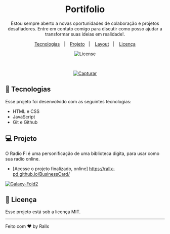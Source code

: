 <h1 align="center"> Portifolio </h1>

<p align="center">
Estou sempre aberto a novas oportunidades de colaboração e projetos desafiadores. Entre em contato comigo para discutir como posso ajudar a transformar suas ideias em realidade!. <br/>


<p align="center">
  <a href="#-tecnologias">Tecnologias</a>&nbsp;&nbsp;&nbsp;|&nbsp;&nbsp;&nbsp;
  <a href="#-projeto">Projeto</a>&nbsp;&nbsp;&nbsp;|&nbsp;&nbsp;&nbsp;
  <a href="#-layout">Layout</a>&nbsp;&nbsp;&nbsp;|&nbsp;&nbsp;&nbsp;
  <a href="#memo-licença">Licença</a>
</p>

<p align="center">
  <img alt="License" src="https://img.shields.io/static/v1?label=license&message=MIT&color=49AA26&labelColor=000000">
</p>

<br>

<p align="center">
  <a href="https://ibb.co/Xbb9Cj4"><img src="https://i.ibb.co/800J7NB/Capturar.png" alt="Capturar" border="0"></a>
</p>

## 🚀 Tecnologias

Esse projeto foi desenvolvido com as seguintes tecnologias:

- HTML e CSS
- JavaScript
- Git e Github

## 💻 Projeto

O Radio Fi é uma personificação de uma biblioteca digita, para usar como sua radio online.

- [Acesse o projeto finalizado, online] https://rallx-pd.github.io/BusinessCard/

<p aling="center">
  <a href="https://imgbb.com/"><img src="https://i.ibb.co/SwthKBg/Galaxy-Fold2.png" alt="Galaxy-Fold2" border="0"></a>
</p>




## :memo: Licença

Esse projeto está sob a licença MIT.

---

Feito com ♥ by Rallx
